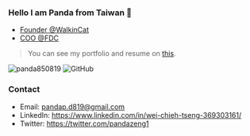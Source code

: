 ### Hello I am Panda from Taiwan 👋

- [Founder @WalkinCat](https://linktr.ee/walkincat)
- [COO @FDC](https://linktr.ee/fdcai)

> You can see my portfolio and resume on [this](https://panda819.notion.site/Panda-s-Resume-2fc97e9df342413dab7d81ed3777debd).

<p>
  <img src="https://komarev.com/ghpvc/?username=panda850819&label=Profile%20views&color=3399FF&style=flat" alt="panda850819" /> 
  <img alt="GitHub" src="https://img.shields.io/badge/dynamic/json?logo=github&label=GitHub+Followers&labelColor=282c34&color=E5FFCC&query=%24.data.totalSubs&url=https%3A%2F%2Fapi.spencerwoo.com%2Fsubstats%2F%3Fsource%3Dgithub%26queryKey%3Dpanda850819&longCache=true"/>
</p>

### Contact

- Email: pandap.d819@gmail.com
- LinkedIn: https://www.linkedin.com/in/wei-chieh-tseng-369303161/
- Twitter: https://twitter.com/pandazeng1
